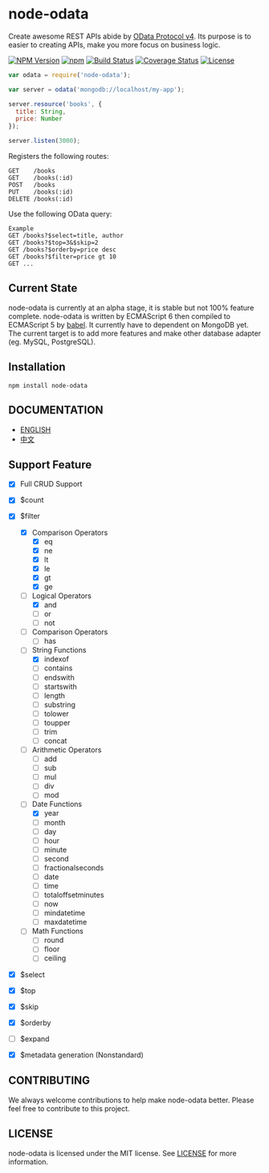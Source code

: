 node-odata
==========

Create awesome REST APIs abide by [OData Protocol v4](http://www.odata.org/).  Its purpose is to easier to creating APIs, make you more focus on business logic.

  [![NPM Version](https://img.shields.io/npm/v/node-odata.svg?style=flat)](https://www.npmjs.org/package/node-odata)
  [![npm](https://img.shields.io/npm/dm/node-odata.svg?style=flat)](https://www.npmjs.org/package/node-odata)
  [![Build Status](https://travis-ci.org/TossShinHwa/node-odata.svg?branch=master&style=flat)](https://travis-ci.org/TossShinHwa/node-odata)
  [![Coverage Status](https://coveralls.io/repos/TossShinHwa/node-odata/badge.svg?branch=master)](https://coveralls.io/r/TossShinHwa/node-odata?branch=master)
  [![License](http://img.shields.io/npm/l/node-odata.svg?style=flat)](https://raw.githubusercontent.com/TossShinHwa/node-odata/master/LICENSE)

```JavaScript
var odata = require('node-odata');

var server = odata('mongodb://localhost/my-app');

server.resource('books', { 
  title: String, 
  price: Number 
});

server.listen(3000);
```

Registers the following routes:

```
GET    /books
GET    /books(:id)
POST   /books
PUT    /books(:id)
DELETE /books(:id)
```

Use the following OData query:

```
Example
GET /books?$select=title, author
GET /books?$top=3&$skip=2
GET /books?$orderby=price desc
GET /books?$filter=price gt 10
GET ...
```


## Current State

node-odata is currently at an alpha stage, it is stable but not 100% feature complete. node-odata is written by ECMAScript 6 then compiled to ECMAScript 5 by [babel](https://babeljs.io/). It currently have to dependent on MongoDB yet. The current target is to add more features and make other database adapter (eg. MySQL, PostgreSQL).

## Installation

```
npm install node-odata
```


## DOCUMENTATION

- [ENGLISH](http://tossshinhwa.github.io/node-odata/en/)
- [中文](http://tossshinhwa.github.io/node-odata/cn/)


## Support Feature

* [x] Full CRUD Support
* [x] $count
* [x] $filter
  * [x] Comparison Operators
  	* [x] eq
  	* [x] ne
  	* [x] lt
  	* [x] le
  	* [x] gt
  	* [x] ge
  * [ ] Logical Operators
  	* [x] and
  	* [ ] or
  	* [ ] not
  * [ ] Comparison Operators
    * [ ] has
  * [ ] String Functions
  	* [x] indexof
  	* [ ] contains
  	* [ ] endswith
  	* [ ] startswith
  	* [ ] length
  	* [ ] substring
  	* [ ] tolower
  	* [ ] toupper
  	* [ ] trim
  	* [ ] concat
  * [ ] Arithmetic Operators
  	* [ ] add
  	* [ ] sub
  	* [ ] mul
  	* [ ] div
  	* [ ] mod
  * [ ] Date Functions
  	* [x] year
  	* [ ] month
  	* [ ] day
  	* [ ] hour
  	* [ ] minute
  	* [ ] second
  	* [ ] fractionalseconds
  	* [ ] date
  	* [ ] time
  	* [ ] totaloffsetminutes
  	* [ ] now
  	* [ ] mindatetime
  	* [ ] maxdatetime
  * [ ] Math Functions
  	* [ ] round
  	* [ ] floor
  	* [ ] ceiling
* [x] $select
* [x] $top
* [x] $skip
* [x] $orderby
* [ ] $expand
* [x] $metadata generation (Nonstandard)


## CONTRIBUTING

We always welcome contributions to help make node-odata better. Please feel free to contribute to this project.


## LICENSE

node-odata is licensed under the MIT license. See [LICENSE](LICENSE) for more information.
